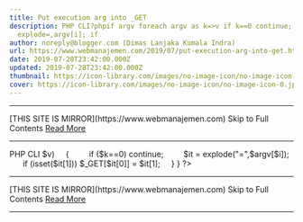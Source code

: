 ```yaml
---
title: Put execution arg into _GET
description: PHP CLI?phpif argv foreach argv as k=>v if k==0 continue; it =
  explode=,argv[i]; if
author: noreply@blogger.com (Dimas Lanjaka Kumala Indra)
url: https://www.webmanajemen.com/2019/07/put-execution-arg-into-get.html
date: 2019-07-28T23:42:00.000Z
updated: 2019-07-28T23:42:00.000Z
thumbnail: https://icon-library.com/images/no-image-icon/no-image-icon-0.jpg
cover: https://icon-library.com/images/no-image-icon/no-image-icon-0.jpg
---
```


<hr/> [THIS SITE IS MIRROR](https://www.webmanajemen.com) Skip to Full Contents <a href="https://www.webmanajemen.com/2019/07/put-execution-arg-into-get.html" rel="follow" class="button" id="read-more">Read More</a> <hr/> PHP CLI
<?php
if ($argv) {
    foreach ($argv as $k=>$v)
    {
        if ($k==0) continue;
        $it = explode("=",$argv[$i]);
        if (isset($it[1])) $_GET[$it[0]] = $it[1];
    }
}
?> <hr/> [THIS SITE IS MIRROR](https://www.webmanajemen.com) Skip to Full Contents <a href="https://www.webmanajemen.com/2019/07/put-execution-arg-into-get.html" rel="follow" class="button" id="read-more">Read More</a> <hr/>